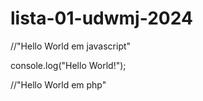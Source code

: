 # lista-01-udwmj-2024

//"Hello World em javascript"

console.log("Hello World!");

//"Hello World em php"

<?php

echo 'Hello World!';

?>
